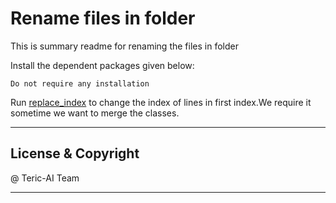 # Rename files in folder

This is summary readme for renaming the files in folder

Install the dependent packages given below:
```
Do not require any installation
```


Run [replace_index](replace_index.py) to change the index of lines in first index.We require it sometime we want to merge the classes. 





---
## License & Copyright

@ Teric-AI Team

***
